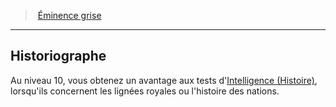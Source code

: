 ﻿---
!GenericItem
Name: Historiographe
Id: wizard_eminence_hd.md#historiographe
ParentLink: wizard_eminence_hd.md#Éminence-grise
ParentName: Éminence grise
NameLevel: 2
Attributes:
  Name: Historiographe
  Markdown: >+
    ## <!--Name-->Historiographe<!--/Name-->


    Au niveau 10, vous obtenez un avantage aux tests d'[Intelligence (Histoire)](hd_abilities_intelligence_histoire.md), lorsqu'ils concernent les lignées royales ou l'histoire des nations.

AttributesDictionary: >+
  Name: Historiographe

  Markdown: >+

    ## <!--Name-->Historiographe<!--/Name-->





    Au niveau 10, vous obtenez un avantage aux tests d'[Intelligence (Histoire)](hd_abilities_intelligence_histoire.md), lorsqu'ils concernent les lignées royales ou l'histoire des nations.



---
> [Éminence grise](hd_wizard_eminence.md)

---

## Historiographe

Au niveau 10, vous obtenez un avantage aux tests d'[Intelligence (Histoire)](hd_abilities_intelligence_histoire.md), lorsqu'ils concernent les lignées royales ou l'histoire des nations.

